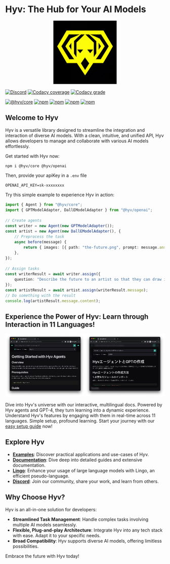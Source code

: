 # Hyv: The Hub for Your AI Models

<p align="center"><img src="assets/logo.png" alt="Hyv logo" width="200"/></p>

[![Discord](https://img.shields.io/discord/1091306623819059300?color=7289da&label=Discord&logo=discord&logoColor=fff&style=for-the-badge)](https://discord.com/invite/m3TBB9XEkb)
[![Codacy coverage](https://img.shields.io/codacy/coverage/e05334c7895344319e321c6d7bee2cf9?logo=jest&style=for-the-badge)](https://app.codacy.com/gh/failfa-st/hyv/dashboard?branch=main)
[![Codacy grade](https://img.shields.io/codacy/grade/e05334c7895344319e321c6d7bee2cf9?logo=codacy&style=for-the-badge)](https://app.codacy.com/gh/failfa-st/hyv/dashboard?branch=main)

[![@hyv/core](https://img.shields.io/npm/v/@hyv/core?style=for-the-badge&label=@hyv/core)](https://www.npmjs.com/package/@hyv/core)
[![npm](https://img.shields.io/npm/v/@hyv/utils?style=for-the-badge&label=@hyv/utils)](https://www.npmjs.com/package/@hyv/utils)
[![npm](https://img.shields.io/npm/v/@hyv/openai?style=for-the-badge&label=@hyv/openai)](https://www.npmjs.com/package/@hyv/openai)
[![npm](https://img.shields.io/npm/v/@hyv/store?style=for-the-badge&label=@hyv/store)](https://www.npmjs.com/package/@hyv/store)
[![npm](https://img.shields.io/npm/v/@hyv/stable-diffusion?style=for-the-badge&label=@hyv/stable-diffusion)](https://www.npmjs.com/package/@hyv/stable-diffusion)

## Welcome to Hyv

Hyv is a versatile library designed to streamline the integration and interaction of diverse AI
models. With a clean, intuitive, and unified API, Hyv allows developers to manage and collaborate
with various AI models effortlessly.

Get started with Hyv now:

```shell
npm i @hyv/core @hyv/openai
```

Then, provide your apiKey in a `.env` file

```shell
OPENAI_API_KEY=sk-xxxxxxxx
```

Try this simple example to experience Hyv in action:

```ts
import { Agent } from "@hyv/core";
import { GPTModelAdapter, DallEModelAdapter } from "@hyv/openai";

// Create agents
const writer = new Agent(new GPTModelAdapter());
const artist = new Agent(new DallEModelAdapter(), {
    // Preprocess the task
    async before(message) {
        return { images: [{ path: "the-future.png", prompt: message.answer }] };
    },
});

// Assign tasks
const writerResult = await writer.assign({
    question: "Describe the future to an artist so that they can draw it",
});
const artistResult = await artist.assign(writerResult.message);
// Do something with the result
console.log(artistResult.message.content);
```

## Experience the Power of Hyv: Learn through Interaction in 11 Languages!

<img src="assets/hyv-docs-01.png" alt="docs screenshot of a guide" width="50%"/><img src="assets/hyv-docs-02.png" alt="docs screenshot of a guide" width="50%"/>

Dive into Hyv's universe with our interactive, multilingual docs. Powered by Hyv agents and GPT-4,
they turn learning into a dynamic experience. Understand Hyv's features by engaging with them in
real-time across 11 languages. Simple setup, profound learning. Start your journey with our
[easy setup guide](RUNNING_DOCS_LOCALLY.md) now!

## Explore Hyv

-   **[Examples](examples)**: Discover practical applications and use-cases of Hyv.
-   **[Documentation](pages)**: Dive deep into detailed guides and extensive documentation.
-   **[Lingo](https://github.com/failfa-st/lingo/)**: Enhance your usage of large language models
    with Lingo, an efficient pseudo-language.
-   **[Discord](https://discord.com/invite/m3TBB9XEkb)**: Join our community, share your work, and
    learn from others.

## Why Choose Hyv?

Hyv is an all-in-one solution for developers:

-   **Streamlined Task Management**: Handle complex tasks involving multiple AI models seamlessly.
-   **Flexible, Plug-and-play Architecture**: Integrate Hyv into any tech stack with ease. Adapt it
    to your specific needs.
-   **Broad Compatibility**: Hyv supports diverse AI models, offering limitless possibilities.

Embrace the future with Hyv today!
